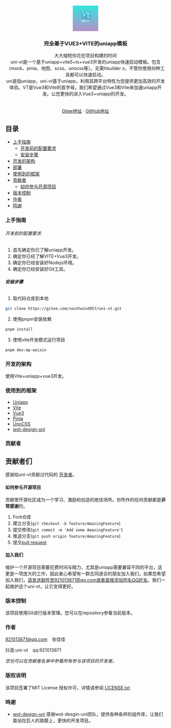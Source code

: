<p align="center">
  <a href="https://gitee.com/southwind957/uni-vt.git">
    <img src="image/logo.png" alt="Logo" width="80" height="80">
  </a>

  <h3 align="center">完全基于VUE3+VITE的uniapp模板</h3>
  <p align="center">
    大大缩短你花在项目构建的时间
    <br />
    uni-vt是一个基于uniapp+vite5+ts+vue3开发的uniapp快速启动模板。包含（mock、pinia、地图、scss、unocss等）。无需hbuilder x，不管你使用何种工具都可以快速启动。
    <br />
    uni是指uniapp，uni-vt基于uniapp，利用其跨平台特性为您提供更加高效的开发体验。VT是Vue3和Vite的首字母，我们希望通过Vue3和Vite来加速uniapp开发。让您更快的进入Vue3+uniapp的开发。
    <br />
<br />
    <br />
    <a href="https://gitee.com/southwind957/uni-vt.git">Gitee地址</a>
    ·
    <a href="https://github.com/southwind957/uni-vt.git">GitHub地址</a>
    <!-- ·
    <a href="https://github.com/shaojintian/Best_README_template/issues">文档</a> -->
  </p>

</p>
 
## 目录

- [上手指南](#上手指南)
  - [开发前的配置要求](#开发前的配置要求)
  - [安装步骤](#安装步骤)
  <!-- - [文件目录说明](#文件目录说明) -->
- [开发的架构](#开发的架构)
- [部署](#部署)
- [使用到的框架](#使用到的框架)
- [贡献者](#贡献者)
  - [如何参与开源项目](#如何参与开源项目)
- [版本控制](#版本控制)
- [作者](#作者)
- [鸣谢](#鸣谢)

### 上手指南

###### 开发前的配置要求

1. 首先确定你已了解uniapp开发。
2. 确定你已经了解VITE+Vue3开发。
3. 确定你已经安装好Nodejs环境。
4. 确定你已经安装好Git工具。

###### **安装步骤**

1. 取代码仓库到本地

```sh
git clone https://gitee.com/southwind957/uni-vt.git
```

2. 使用pnpm安装依赖

```sh
pnpm install
```

3. 使用vite开发模式运行项目

```sh
pnpm dev:mp-weixin
```

<!-- ### 文件目录说明
eg:

```
filetree
├── ARCHITECTURE.md
├── LICENSE.txt
├── README.md
├── /account/
├── /bbs/
├── /docs/
│  ├── /rules/
│  │  ├── backend.txt
│  │  └── frontend.txt
├── manage.py
├── /oa/
├── /static/
├── /templates/
├── useless.md
└── /util/

``` -->

### 开发的架构

使用Vite+uniapp+vue3开发。

### 使用到的框架

- [Uniapp](https://uniapp.dcloud.io/quickstart)
- [Vite](https://cn.vitejs.dev/)
- [Vue3](https://v3.vuejs.org/)
- [Pinia](https://pinia.vuejs.org/)
- [UnoCSS](https://github.com/unocss/unocss)
- [wot-design-uni](https://wot-design-uni.cn/guide/introduction.html)

### 贡献者

## 贡献者们

感谢给uni-vt贡献过代码的 [开发者](https://gitee.com/southwind957/uni-vt/repository/stats/master)。

#### 如何参与开源项目

贡献使开源社区成为一个学习、激励和创造的绝佳场所。你所作的任何贡献都是**非常感谢**的。

1. Fork仓库
2. 建立分支(`git checkout -b feature/AmazingFeature`)
3. 提交修改(`git commit -m 'Add some AmazingFeature'`)
4. 推送分支(`git push origin feature/AmazingFeature`)
5. 提交[pull request](https://gitee.com/southwind957/uni-vt/pulls)

#### 加入我们

维护一个开源项目需要花费时间与精力，尤其是uniapp需要兼容不同的平台，这更是一项庞大的工作，因此衷心希望有一群志同道合的朋友加入我们。如果您希望加入我们，请发送邮件至921013871@qq.com或者直接添加同名QQ好友。我们一起维护这个uni-vt，让它变得更好。

### 版本控制

该项目使用Git进行版本管理。您可以在repository参看当前版本。

### 作者

921013871@qq.com &ensp; 张佳佳

抖音:uni-vt &ensp; qq:921013871

_您也可以在贡献者名单中参看所有参与该项目的开发者。_

### 版权说明

该项目签署了MIT License 授权许可，详情请参阅 [LICENSE.txt](http://www.apache.org/licenses/LICENSE-2.0)

### 鸣谢

- [wot-design-uni](https://wot-design-uni.cn/guide/introduction.html) 感谢wot-desgin-uni团队，提供各种各样的组件库，让我们能站在巨人的肩膀上，更快的开发项目。
